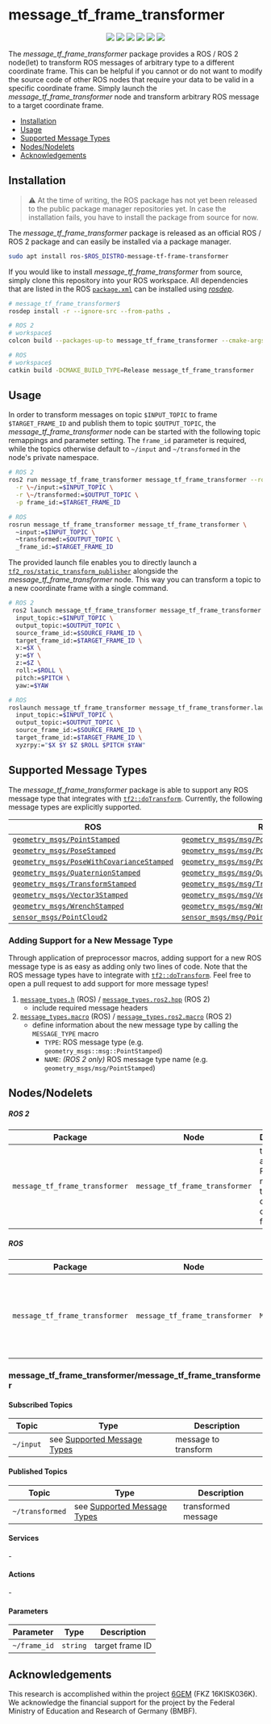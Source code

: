 # message_tf_frame_transformer

<p align="center">
  <img src="https://img.shields.io/github/v/release/ika-rwth-aachen/message_tf_frame_transformer"/>
  <img src="https://img.shields.io/github/license/ika-rwth-aachen/message_tf_frame_transformer"/>
  <a href="https://github.com/ika-rwth-aachen/message_tf_frame_transformer/actions/workflows/build.yml"><img src="https://github.com/ika-rwth-aachen/message_tf_frame_transformer/actions/workflows/build.yml/badge.svg"/></a>
  <img src="https://img.shields.io/badge/ROS-noetic-blueviolet"/>
  <img src="https://img.shields.io/badge/ROS 2-humble|rolling-blueviolet"/>
  <a href="https://github.com/ika-rwth-aachen/message_tf_frame_transformer"><img src="https://img.shields.io/github/stars/ika-rwth-aachen/message_tf_frame_transformer?style=social"/></a>
</p>

The *message_tf_frame_transformer* package provides a ROS / ROS 2 node(let) to transform ROS messages of arbitrary type to a different coordinate frame. This can be helpful if you cannot or do not want to modify the source code of other ROS nodes that require your data to be valid in a specific coordinate frame. Simply launch the *message_tf_frame_transformer* node and transform arbitrary ROS message to a target coordinate frame.

- [Installation](#installation)
- [Usage](#usage)
- [Supported Message Types](#supported-message-types)
- [Nodes/Nodelets](#nodesnodelets)
- [Acknowledgements](#acknowledgements)


## Installation

> :warning: At the time of writing, the ROS package has not yet been released to the public package manager repositories yet. In case the installation fails, you have to install the package from source for now.

The *message_tf_frame_transformer* package is released as an official ROS / ROS 2 package and can easily be installed via a package manager.

```bash
sudo apt install ros-$ROS_DISTRO-message-tf-frame-transformer
```

If you would like to install *message_tf_frame_transformer* from source, simply clone this repository into your ROS workspace. All dependencies that are listed in the ROS [`package.xml`](./package.xml) can be installed using [*rosdep*](http://wiki.ros.org/rosdep).

```bash
# message_tf_frame_transformer$
rosdep install -r --ignore-src --from-paths .

# ROS 2
# workspace$
colcon build --packages-up-to message_tf_frame_transformer --cmake-args -DCMAKE_BUILD_TYPE=Release

# ROS
# workspace$
catkin build -DCMAKE_BUILD_TYPE=Release message_tf_frame_transformer
```


## Usage

In order to transform messages on topic `$INPUT_TOPIC` to frame `$TARGET_FRAME_ID` and publish them to topic `$OUTPUT_TOPIC`, the *message_tf_frame_transformer* node can be started with the following topic remappings and parameter setting. The `frame_id` parameter is required, while the topics otherwise default to `~/input` and `~/transformed` in the node's private namespace.

```bash
# ROS 2
ros2 run message_tf_frame_transformer message_tf_frame_transformer --ros-args \
  -r \~/input:=$INPUT_TOPIC \
  -r \~/transformed:=$OUTPUT_TOPIC \
  -p frame_id:=$TARGET_FRAME_ID

# ROS
rosrun message_tf_frame_transformer message_tf_frame_transformer \
  ~input:=$INPUT_TOPIC \
  ~transformed:=$OUTPUT_TOPIC \
  _frame_id:=$TARGET_FRAME_ID
```

The provided launch file enables you to directly launch a [`tf2_ros/static_transform_publisher`](http://wiki.ros.org/tf2_ros) alongside the *message_tf_frame_transformer* node. This way you can transform a topic to a new coordinate frame with a single command.

```bash
# ROS 2
 ros2 launch message_tf_frame_transformer message_tf_frame_transformer.launch.ros2.xml \
  input_topic:=$INPUT_TOPIC \
  output_topic:=$OUTPUT_TOPIC \
  source_frame_id:=$SOURCE_FRAME_ID \
  target_frame_id:=$TARGET_FRAME_ID \
  x:=$X \
  y:=$Y \
  z:=$Z \
  roll:=$ROLL \
  pitch:=$PITCH \
  yaw:=$YAW

# ROS
roslaunch message_tf_frame_transformer message_tf_frame_transformer.launch \
  input_topic:=$INPUT_TOPIC \
  output_topic:=$OUTPUT_TOPIC \
  source_frame_id:=$SOURCE_FRAME_ID \
  target_frame_id:=$TARGET_FRAME_ID \
  xyzrpy:="$X $Y $Z $ROLL $PITCH $YAW"
```


## Supported Message Types

The *message_tf_frame_transformer* package is able to support any ROS message type that integrates with [`tf2::doTransform`](http://wiki.ros.org/tf2/Tutorials/Transforming%20your%20own%20datatypes). Currently, the following message types are explicitly supported.

| ROS | ROS 2 |
| --- | --- |
| [`geometry_msgs/PointStamped`](https://docs.ros.org/en/api/geometry_msgs/html/msg/PointStamped.html) | [`geometry_msgs/msg/PointStamped`](https://docs.ros2.org/foxy/api/geometry_msgs/msg/PointStamped.html) |
| [`geometry_msgs/PoseStamped`](https://docs.ros.org/en/api/geometry_msgs/html/msg/PoseStamped.html) | [`geometry_msgs/msg/PoseStamped`](https://docs.ros2.org/foxy/api/geometry_msgs/msg/PoseStamped.html) |
| [`geometry_msgs/PoseWithCovarianceStamped`](https://docs.ros.org/en/api/geometry_msgs/html/msg/PoseWithCovarianceStamped.html) | [`geometry_msgs/msg/PoseWithCovarianceStamped`](https://docs.ros2.org/foxy/api/geometry_msgs/msg/PoseWithCovarianceStamped.html) |
| [`geometry_msgs/QuaternionStamped`](https://docs.ros.org/en/api/geometry_msgs/html/msg/QuaternionStamped.html) | [`geometry_msgs/msg/QuaternionStamped`](https://docs.ros2.org/foxy/api/geometry_msgs/msg/QuaternionStamped.html) |
| [`geometry_msgs/TransformStamped`](https://docs.ros.org/en/api/geometry_msgs/html/msg/TransformStamped.html) | [`geometry_msgs/msg/TransformStamped`](https://docs.ros2.org/foxy/api/geometry_msgs/msg/TransformStamped.html) |
| [`geometry_msgs/Vector3Stamped`](https://docs.ros.org/en/api/geometry_msgs/html/msg/Vector3Stamped.html) | [`geometry_msgs/msg/Vector3Stamped`](https://docs.ros2.org/foxy/api/geometry_msgs/msg/Vector3Stamped.html) |
| [`geometry_msgs/WrenchStamped`](https://docs.ros.org/en/api/geometry_msgs/html/msg/WrenchStamped.html) | [`geometry_msgs/msg/WrenchStamped`](https://docs.ros2.org/foxy/api/geometry_msgs/msg/WrenchStamped.html) |
| [`sensor_msgs/PointCloud2`](http://docs.ros.org/en/api/sensor_msgs/html/msg/PointCloud2.html) | [`sensor_msgs/msg/PointCloud2`](https://docs.ros2.org/foxy/api/sensor_msgs/msg/PointCloud.html) |

### Adding Support for a New Message Type

Through application of preprocessor macros, adding support for a new ROS message type is as easy as adding only two lines of code. Note that the ROS message types have to integrate with [`tf2::doTransform`](http://wiki.ros.org/tf2/Tutorials/Transforming%20your%20own%20datatypes). Feel free to open a pull request to add support for more message types!

1. [`message_types.h`](./include/message_tf_frame_transformer/message_types.h) (ROS) / [`message_types.ros2.hpp`](./include/message_tf_frame_transformer/message_types.ros2.hpp) (ROS 2)
   - include required message headers
1. [`message_types.macro`](./include/message_tf_frame_transformer/message_types.h) (ROS) / [`message_types.ros2.macro`](./include/message_tf_frame_transformer/message_types.ros2.hpp) (ROS 2)
   - define information about the new message type by calling the `MESSAGE_TYPE` macro
      - `TYPE`: ROS message type (e.g. `geometry_msgs::msg::PointStamped`)
      - `NAME`: *(ROS 2 only)* ROS message type name (e.g. `geometry_msgs/msg/PointStamped`)


## Nodes/Nodelets

##### ROS 2

| Package | Node | Description |
| --- | --- | --- |
| `message_tf_frame_transformer` | `message_tf_frame_transformer` | transform arbitrary ROS messages to a different coordinate frame |

##### ROS

| Package | Node | Nodelet | Description |
| --- | --- | --- | --- |
| `message_tf_frame_transformer` | `message_tf_frame_transformer` | `MessageTfFrameTransformer` | transform arbitrary ROS messages to a different coordinate frame |

### message_tf_frame_transformer/message_tf_frame_transformer

#### Subscribed Topics

| Topic | Type | Description |
| --- | --- | --- |
| `~/input` | see [Supported Message Types](#supported-message-types) | message to transform |

#### Published Topics

| Topic | Type | Description |
| --- | --- | --- |
| `~/transformed` | see [Supported Message Types](#supported-message-types) | transformed message |

#### Services

\-

#### Actions

\-

#### Parameters

| Parameter | Type | Description |
| --- | --- | --- |
| `~/frame_id` | `string` | target frame ID |


## Acknowledgements

This research is accomplished within the project [6GEM](https://6gem.de/) (FKZ 16KISK036K). We acknowledge the financial support for the project by the Federal Ministry of Education and Research of Germany (BMBF).
